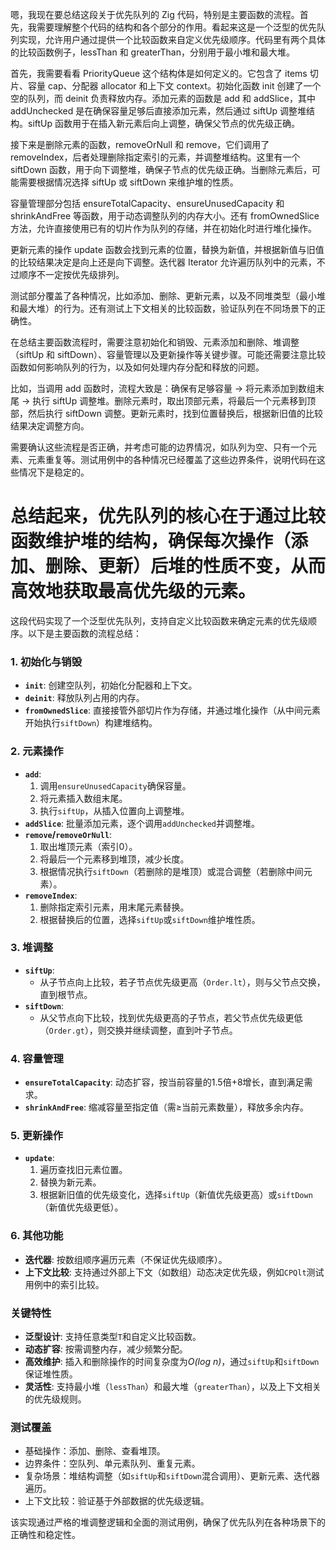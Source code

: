 嗯，我现在要总结这段关于优先队列的 Zig 代码，特别是主要函数的流程。首先，我需要理解整个代码的结构和各个部分的作用。看起来这是一个泛型的优先队列实现，允许用户通过提供一个比较函数来自定义优先级顺序。代码里有两个具体的比较函数例子，lessThan 和 greaterThan，分别用于最小堆和最大堆。

首先，我需要看看 PriorityQueue 这个结构体是如何定义的。它包含了 items 切片、容量 cap、分配器 allocator 和上下文 context。初始化函数 init 创建了一个空的队列，而 deinit 负责释放内存。添加元素的函数是 add 和 addSlice，其中 addUnchecked 是在确保容量足够后直接添加元素，然后通过 siftUp 调整堆结构。siftUp 函数用于在插入新元素后向上调整，确保父节点的优先级正确。

接下来是删除元素的函数，removeOrNull 和 remove，它们调用了 removeIndex，后者处理删除指定索引的元素，并调整堆结构。这里有一个 siftDown 函数，用于向下调整堆，确保子节点的优先级正确。当删除元素后，可能需要根据情况选择 siftUp 或 siftDown 来维护堆的性质。

容量管理部分包括 ensureTotalCapacity、ensureUnusedCapacity 和 shrinkAndFree 等函数，用于动态调整队列的内存大小。还有 fromOwnedSlice 方法，允许直接使用已有的切片作为队列的存储，并在初始化时进行堆化操作。

更新元素的操作 update 函数会找到元素的位置，替换为新值，并根据新值与旧值的比较结果决定是向上还是向下调整。迭代器 Iterator 允许遍历队列中的元素，不过顺序不一定按优先级排列。

测试部分覆盖了各种情况，比如添加、删除、更新元素，以及不同堆类型（最小堆和最大堆）的行为。还有测试上下文相关的比较函数，验证队列在不同场景下的正确性。

在总结主要函数流程时，需要注意初始化和销毁、元素添加和删除、堆调整（siftUp 和 siftDown）、容量管理以及更新操作等关键步骤。可能还需要注意比较函数如何影响队列的行为，以及如何处理内存分配和释放的问题。

比如，当调用 add 函数时，流程大致是：确保有足够容量 → 将元素添加到数组末尾 → 执行 siftUp 调整堆。删除元素时，取出顶部元素，将最后一个元素移到顶部，然后执行 siftDown 调整。更新元素时，找到位置替换后，根据新旧值的比较结果决定调整方向。

需要确认这些流程是否正确，并考虑可能的边界情况，如队列为空、只有一个元素、元素重复等。测试用例中的各种情况已经覆盖了这些边界条件，说明代码在这些情况下是稳定的。

总结起来，优先队列的核心在于通过比较函数维护堆的结构，确保每次操作（添加、删除、更新）后堆的性质不变，从而高效地获取最高优先级的元素。
================================================
这段代码实现了一个泛型优先队列，支持自定义比较函数来确定元素的优先级顺序。以下是主要函数的流程总结：

### 1. **初始化与销毁**
- **`init`**: 创建空队列，初始化分配器和上下文。
- **`deinit`**: 释放队列占用的内存。
- **`fromOwnedSlice`**: 直接接管外部切片作为存储，并通过堆化操作（从中间元素开始执行`siftDown`）构建堆结构。

### 2. **元素操作**
- **`add`**: 
  1. 调用`ensureUnusedCapacity`确保容量。
  2. 将元素插入数组末尾。
  3. 执行`siftUp`，从插入位置向上调整堆。
- **`addSlice`**: 批量添加元素，逐个调用`addUnchecked`并调整堆。
- **`remove`/`removeOrNull`**: 
  1. 取出堆顶元素（索引0）。
  2. 将最后一个元素移到堆顶，减少长度。
  3. 根据情况执行`siftDown`（若删除的是堆顶）或混合调整（若删除中间元素）。
- **`removeIndex`**: 
  1. 删除指定索引元素，用末尾元素替换。
  2. 根据替换后的位置，选择`siftUp`或`siftDown`维护堆性质。

### 3. **堆调整**
- **`siftUp`**:
  - 从子节点向上比较，若子节点优先级更高（`Order.lt`），则与父节点交换，直到根节点。
- **`siftDown`**:
  - 从父节点向下比较，找到优先级更高的子节点，若父节点优先级更低（`Order.gt`），则交换并继续调整，直到叶子节点。

### 4. **容量管理**
- **`ensureTotalCapacity`**: 动态扩容，按当前容量的1.5倍+8增长，直到满足需求。
- **`shrinkAndFree`**: 缩减容量至指定值（需≥当前元素数量），释放多余内存。

### 5. **更新操作**
- **`update`**:
  1. 遍历查找旧元素位置。
  2. 替换为新元素。
  3. 根据新旧值的优先级变化，选择`siftUp`（新值优先级更高）或`siftDown`（新值优先级更低）。

### 6. **其他功能**
- **迭代器**: 按数组顺序遍历元素（不保证优先级顺序）。
- **上下文比较**: 支持通过外部上下文（如数组）动态决定优先级，例如`CPQlt`测试用例中的索引比较。

### 关键特性
- **泛型设计**: 支持任意类型`T`和自定义比较函数。
- **动态扩容**: 按需调整内存，减少频繁分配。
- **高效维护**: 插入和删除操作的时间复杂度为*O(log n)*，通过`siftUp`和`siftDown`保证堆性质。
- **灵活性**: 支持最小堆（`lessThan`）和最大堆（`greaterThan`），以及上下文相关的优先级规则。

### 测试覆盖
- 基础操作：添加、删除、查看堆顶。
- 边界条件：空队列、单元素队列、重复元素。
- 复杂场景：堆结构调整（如`siftUp`和`siftDown`混合调用）、更新元素、迭代器遍历。
- 上下文比较：验证基于外部数据的优先级逻辑。

该实现通过严格的堆调整逻辑和全面的测试用例，确保了优先队列在各种场景下的正确性和稳定性。
